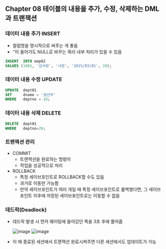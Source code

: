## Chapter 08 테이블의 내용을 추가, 수정, 삭제하는 DML과 트랜잭션

### 데이터 내용 추가 INSERT

- 컬럼명을 명시적으로 써주는 게 좋음
- ‘’이 들어가도 NULL로 바꾸는 쿼리 내부 처리가 있을 수 있음

```sql
INSERT  INTO emp02
VALUES (1001, '김사랑', '사원', '2015/03/01', 20);
```

### 데이터 내용 수정 UPDATE

```sql
UPDATE  dept01
SET     dname = '생산부'
WHERE   deptno = 10;
```

### 데이터 내용 삭제 DELETE

```sql
DELETE  dept01
WHERE   deptno=20;
```

### 트랜잭션 관리

- COMMIT
    - 트랜잭션을 완료하는 명령어
    - 작업을 성공적으로 처리
- ROLLBACK
    - 특정 세이브포인트로 ROLLBACK할 수도 있음
    - 과거로 이동만 가능함
    - 만약 세이브포인트가 여러 개일 때 특정 세이브포인트로 롤백했다면, 그 세이브포인트 이후에 저장된 세이브포인트로는 이동할 수 없음

### 데드락(Deadlock)

- 데드락 발생 시 먼저 웨이팅에 들어갔던 쪽을 3초 후에 풀어줌
    
    ![image](https://github.com/sangeun99/hyundai-it-e-java-fullstack/assets/63828057/06fef189-f25a-4084-bfef-378b01533b42)
    ![image](https://github.com/sangeun99/hyundai-it-e-java-fullstack/assets/63828057/33c51e02-fb8b-477e-bd87-b32f447e597b)
    
- 이 때 종료된 세션에서 트랜잭션 완료시켜주면 다른 세션에서도 업데이트가 가능